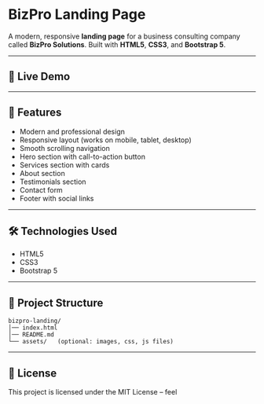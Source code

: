 # BizPro Landing Page

A modern, responsive **landing page** for a business consulting company called **BizPro Solutions**.
Built with **HTML5**, **CSS3**, and **Bootstrap 5**.

---

## 🚀 Live Demo


---

## 📌 Features

* Modern and professional design
* Responsive layout (works on mobile, tablet, desktop)
* Smooth scrolling navigation
* Hero section with call-to-action button
* Services section with cards
* About section
* Testimonials section
* Contact form
* Footer with social links

---

## 🛠️ Technologies Used

* HTML5
* CSS3
* Bootstrap 5

---

## 📂 Project Structure

```
bizpro-landing/
│── index.html
│── README.md
└── assets/   (optional: images, css, js files)
```

---

## 📄 License

This project is licensed under the MIT License – feel
